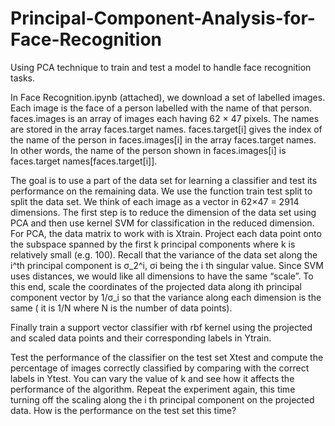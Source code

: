 # Principal-Component-Analysis-for-Face-Recognition
Using PCA technique to train and test a model to handle face recognition tasks.

In Face Recognition.ipynb (attached), we download a set of labelled images. Each image
is the face of a person labelled with the name of that person. faces.images is an array of
images each having 62 × 47 pixels. The names are stored in the array faces.target names.
faces.target[i] gives the index of the name of the person in faces.images[i] in the array
faces.target names. In other words, the name of the person shown in faces.images[i] is
faces.target names[faces.target[i]].

The goal is to use a part of the data set for learning a classifier and test its performance on
the remaining data. We use the function train test split to split the data set. We think of
each image as a vector in 62×47 = 2914 dimensions. The first step is to reduce the dimension
of the data set using PCA and then use kernel SVM for classification in the reduced dimension.
For PCA, the data matrix to work with is Xtrain. Project each data point onto the subspace
spanned by the first k principal components where k is relatively small (e.g. 100). Recall that
the variance of the data set along the i^th principal component is σ_2^i, σi being the i
th singular value. Since SVM uses distances, we would like all dimensions to have the same “scale”. To
this end, scale the coordinates of the projected data along ith principal component vector by 1/σ_i
so that the variance along each dimension is the same ( it is 1/N where N is the number
of data points).

Finally train a support vector classifier with rbf kernel using the projected and scaled data
points and their corresponding labels in Ytrain.

Test the performance of the classifier on the test set Xtest and compute the percentage of
images correctly classified by comparing with the correct labels in Ytest. You can vary the
value of k and see how it affects the performance of the algorithm.
Repeat the experiment again, this time turning off the scaling along the i th principal
component on the projected data. How is the performance on the test set this time?
